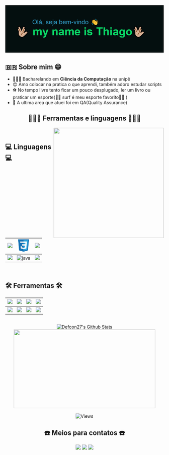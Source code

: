    <img src="header.png">

<div>
 <h2>🇧🇷 Sobre mim 😁 </h2>
 
- 👨🏽‍🎓   Bacharelando em <b> Ciência da Computação </b> na unipê 
- 😍  Amo colocar na pratica o que aprendi, também adoro estudar scripts   
- ⚽️  No tempo livre tento ficar um pouco desplugado, ler um livro ou praticar um esporte(🏄🏽 surf é meu esporte favorito🏄🏽 )
- 🦾  A ultima area que atuei foi em QA(Quality Assurance)
</div>

<h2 align="center">  👨🏽‍💻  Ferramentas e linguagens 👨🏽‍💻 </h2>
<img src="https://media.giphy.com/media/XHAv3GveJMXMXSumkO/giphy-downsized.gif" align="right"  height="350" width="350" > </img>

 <br>
 
  <h2 > 💻 Linguagens 💻  </h2> 
  
<img src="https://img.icons8.com/color/48/null/c-programming.png"/>|<img  alt="CSS" height="40" width="40" src="https://raw.githubusercontent.com/devicons/devicon/master/icons/css3/css3-original.svg">|<img src="https://img.icons8.com/fluency/48/000000/python.png"/>
   |--|--|--|
   <img src="https://img.icons8.com/officel/48/000000/php-logo.png"/>|<img  alt="java" height="40" width="40" src="https://cdn.jsdelivr.net/gh/devicons/devicon/icons/java/java-original.svg">|<img src="https://img.icons8.com/doodle/48/000000/bash.png"/>
  <br>
 
 
 <h2> 🛠 Ferramentas 🛠  </h2> 
   

<img src="https://img.icons8.com/ios-filled/50/000000/github.png"/>|<img src="https://img.icons8.com/color/48/FFFFFF/pycharm.png">|<img src="https://img.icons8.com/color/48/000000/intellij-idea.png">|<img src="https://img.icons8.com/external-tal-revivo-filled-tal-revivo/48/null/external-django-a-high-level-python-web-framework-that-encourages-rapid-development-logo-filled-tal-revivo.png"/>
|--|--|--|--|
<img src="https://img.icons8.com/color/48/000000/trello.png"/>|<img src="https://img.icons8.com/color/48/000000/git.png">|<img src="https://img.icons8.com/officel/40/000000/selenium-test-automation.png">|<img src="https://img.icons8.com/external-tal-revivo-shadow-tal-revivo/48/null/external-linux-a-family-of-open-source-unix-like-operating-systems-based-on-the-linux-kernel-logo-shadow-tal-revivo.png"/>

 
 <br>

<div align="center" >
   
<img width="550" height="250" src="https://github-readme-stats-defcon27.vercel.app/api?username=tgn76ok&show_icons=true&line_height=21&theme=blue-green" alt="Defcon27's Github Stats" />
   <img width="450" height="250"src="https://github-readme-stats.vercel.app/api/top-langs/?username=tgn76ok&layout=compact&langs_count=7&line_height=30&theme=blue-green"/> 

   
   ![Views](https://komarev.com/ghpvc/?username=tgn76ok) 
   
   
   

</div>







<h2 align="center" >☎️ Meios para contatos ☎️ </h2>
<div align="center" >
   <a href="https://instagram.com/Thiago.tgn" target="_blank"><img width="210" src="https://img.shields.io/badge/Instagram-E4405F?style=for-the-badge&logo=instagram&logoColor=white"></a>
   <a href="https://api.whatsapp.com/send?phone=5583996031377" target="_blank"><img width="200" src="https://img.shields.io/badge/WhatsApp-25D366?style=for-the-badge&logo=whatsapp&logoColor=white" ></a>
  <a href = "mailto:tgermanon@gmail.com" target="_blank"><img width="150" src="https://img.shields.io/badge/Gmail-D14836?style=for-the-badge&logo=gmail&logoColor=white"  ></a>
</div>


